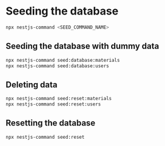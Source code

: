 # Seeding the database

```bash
npx nestjs-command <SEED_COMMAND_NAME>
```

## Seeding the database with dummy data

```bash
npx nestjs-command seed:database:materials
npx nestjs-command seed:database:users
```

## Deleting data

```bash
npx nestjs-command seed:reset:materials
npx nestjs-command seed:reset:users
```


## Resetting the database

```bash
npx nestjs-command seed:reset
```
